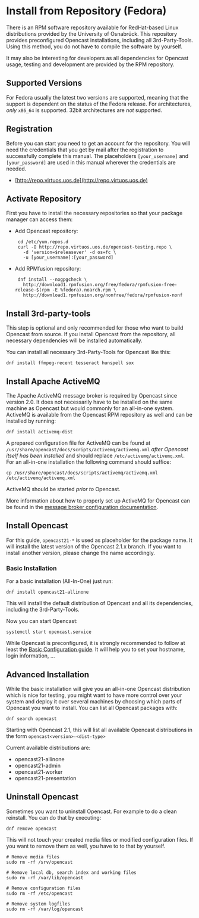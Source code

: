 Install from Repository (Fedora)
================================

There is an RPM software repository available for RedHat-based Linux distributions provided by the University of
Osnabrück. This repository provides preconfigured Opencast installations, including all 3rd-Party-Tools. Using this
method, you do not have to compile the software by yourself.

It may also be interesting for developers as all dependencies for Opencast usage, testing and development are provided
by the RPM repository.


Supported Versions
------------------

For Fedora usually the latest two versions are supported, meaning that the support is dependent on the status of the
Fedora release. For architectures, *only* `x86_64` is supported. 32bit architectures are *not* supported.


Registration
------------

Before you can start you need to get an account for the repository. You will need the credentials that you get by mail
after the registration to successfully complete this manual. The placeholders `[your_username]` and `[your_password]`
are used in this manual wherever the credentials are needed.

 - [http://repo.virtuos.uos.de](http://repo.virtuos.uos.de)


Activate Repository
-------------------

First you have to install the necessary repositories so that your package manager can access them:

 - Add Opencast repository:

        cd /etc/yum.repos.d
        curl -O http://repo.virtuos.uos.de/opencast-testing.repo \
          -d 'version=$releasever' -d os=fc \
          -u [your_username]:[your_password]

 - Add RPMfusion repository:

        dnf install --nogpgcheck \
          http://download1.rpmfusion.org/free/fedora/rpmfusion-free-release-$(rpm -E %fedora).noarch.rpm \
          http://download1.rpmfusion.org/nonfree/fedora/rpmfusion-nonf


Install 3rd-party-tools
-----------------------

This step is optional and only recommended for those who want to build Opencast from source. If you install Opencast
from the repository, all necessary dependencies will be installed automatically.

You can install all necessary 3rd-Party-Tools for Opencast like this:

    dnf install ffmpeg-recent tesseract hunspell sox


Install Apache ActiveMQ
-----------------------

The Apache ActiveMQ message broker is required by Opencast since version 2.0. It does not necessarily have to be
installed on the same machine as Opencast but would commonly for an all-in-one system. ActiveMQ is available from the
Opencast RPM repository as well and can be installed by running:

    dnf install activemq-dist

A prepared configuration file for ActiveMQ can be found at `/usr/share/opencast/docs/scripts/activemq/activemq.xml`
*after Opencast itself has been installed* and should replace `/etc/activemq/activemq.xml`. For an all-in-one
installation the following command should suffice:

    cp /usr/share/opencast/docs/scripts/activemq/activemq.xml /etc/activemq/activemq.xml

ActiveMQ should be started *prior to* Opencast.

More information about how to properly set up ActiveMQ for Opencast can be found in the [message broker configuration
documentation](../configuration/message-broker.md).


Install Opencast
------------------

For this guide, `opencast21-*` is used as placeholder for the package name. It will install the latest version of the
Opencast 2.1.x branch. If you want to install another version, please change the name accordingly.


### Basic Installation

For a basic installation (All-In-One) just run:

    dnf install opencast21-allinone

This will install the default distribution of Opencast and all its dependencies, including the 3rd-Party-Tools.

Now you can start Opencast:

    systemctl start opencast.service

While Opencast is preconfigured, it is strongly recommended to follow at least the [Basic Configuration
guide](../configuration/basic.md). It will help you to set your hostname, login information, …


Advanced Installation
---------------------

While the basic installation will give you an all-in-one Opencast distribution which is nice for testing, you might
want to have more control over your system and deploy it over several machines by choosing which parts of Opencast you
want to install. You can list all Opencast packages with:

    dnf search opencast

Starting with Opencast 2.1, this will list all available Opencast distributions in the form
`opencast<version>-<dist-type>`

Current available distributions are:

 - opencast21-allinone
 - opencast21-admin
 - opencast21-worker
 - opencast21-presentation


Uninstall Opencast
--------------------

Sometimes you want to uninstall Opencast. For example to do a clean reinstall. You can do that by executing:

    dnf remove opencast

This will not touch your created media files or modified configuration files.  If you want to remove them as well, you
have to to that by yourself.

    # Remove media files
    sudo rm -rf /srv/opencast

    # Remove local db, search index and working files
    sudo rm -rf /var/lib/opencast

    # Remove configuration files
    sudo rm -rf /etc/opencast

    # Remove system logfiles
    sudo rm -rf /var/log/opencast
